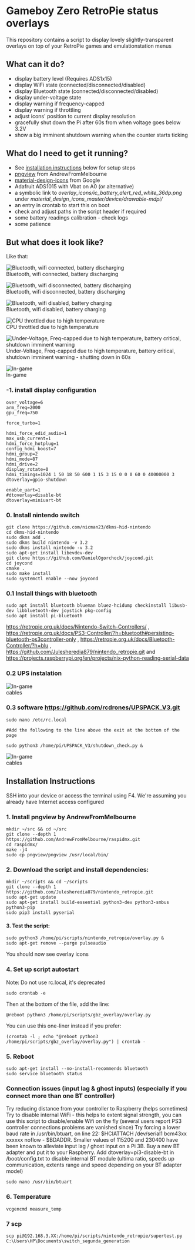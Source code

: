 # Gameboy Zero RetroPie status overlays
This repository contains a script to display lovely slightly-transparent overlays on top of your RetroPie games and emulationstation menus

## What can it do?
- display battery level (Requires ADS1x15)
- display WiFi state (connected/disconnected/disabled)
- display Bluetooth state (connected/disconnected/disabled)
- display under-voltage state
- display warning if frequency-capped
- display warning if throttling
- adjust icons' position to current display resolution
- gracefully shut down the Pi after 60s from when voltage goes below 3.2V
- show a big imminent shutdown warning when the counter starts ticking

## What do I need to get it running?
- See [installation instructions](#installation-instructions) below for setup steps
- [pngview](https://github.com/AndrewFromMelbourne/raspidmx/tree/master/pngview) from AndrewFromMelbourne
- [material-design-icons](https://github.com/google/material-design-icons/archive/master.zip) from Google
- Adafruit ADS1015 with Vbat on A0 (or alternative)
- a symbolic link to *overlay\_icons/ic\_battery\_alert\_red\_white\_36dp.png* under *material\_design\_icons\_master/device/drawable-mdpi/*
- an entry in crontab to start this on boot
- check and adjust paths in the script header if required
- some battery readings calibration - check logs
- some patience

## But what does it look like?
Like that:

![Bluetooth, wifi connected, battery discharging](_images/connected.png)  
Bluetooth, wifi connected, battery discharging

![Bluetooth, wifi disconnected, battery discharging](_images/disconnected.png)  
Bluetooth, wifi disconnected, battery discharging

![Bluetooth, wifi disabled, battery charging](_images/disabled_charging.png)  
Bluetooth, wifi disabled, battery charging

![CPU throttled due to high temperature](_images/throttle.png)  
CPU throttled due to high temperature

![Under-Voltage, Freq-capped due to high temperature, battery critical, shutdown imminent warning](_images/freqcap_undervolt_criticalbat_shutdown.png)  
Under-Voltage, Freq-capped due to high temperature, battery critical, shutdown imminent warning - shutting down in 60s

![In-game](_images/ingame.png)  
In-game
### -1. install display configuration

    over_voltage=6
    arm_freq=2000
    gpu_freq=750

    force_turbo=1
    
    hdmi_force_edid_audio=1
    max_usb_current=1
    hdmi_force_hotplug=1
    config_hdmi_boost=7
    hdmi_group=2
    hdmi_mode=87
    hdmi_drive=2
    display_rotate=0                             
    hdmi_timings=1024 1 50 18 50 600 1 15 3 15 0 0 0 60 0 40000000 3  
    dtoverlay=gpio-shutdown
    
    enable_uart=1
    #dtoverlay=disable-bt
    dtoverlay=miniuart-bt





### 0. Install nintendo switch 

    
    git clone https://github.com/nicman23/dkms-hid-nintendo
    cd dkms-hid-nintendo
    sudo dkms add .
    sudo dkms build nintendo -v 3.2
    sudo dkms install nintendo -v 3.2
    sudo apt-get install libevdev-dev
    git clone https://github.com/DanielOgorchock/joycond.git
    cd joycond
    cmake .
    sudo make install
    sudo systemctl enable --now joycond
### 0.1 Install things with bluetooth     
    sudo apt install bluetooth blueman bluez-hcidump checkinstall libusb-dev libbluetooth-dev joystick pkg-config
    sudo apt install pi-bluetooth
        


https://retropie.org.uk/docs/Nintendo-Switch-Controllers/ ,
https://retropie.org.uk/docs/PS3-Controller/?h=bluetooth#persisting-bluetooth-ps3controller-only ,
https://retropie.org.uk/docs/Bluetooth-Controller/?h=blu ,
https://github.com/Julesheredia879/nintendo_retropie.git and 
https://projects.raspberrypi.org/en/projects/nix-python-reading-serial-data

### 0.2 UPS instalation

![In-game](_images/configuracion_cables.jpg)  
cables

### 0.3 software https://github.com/rcdrones/UPSPACK_V3.git
    sudo nano /etc/rc.local
    
    #Add the following to the line above the exit at the bottom of the page
    
    sudo python3 /home/pi/UPSPACK_V3/shutdown_check.py &


![In-game](_images/instalar.png)  
cables


## Installation Instructions

SSH into your device or access the terminal using F4. We're assuming you already have Internet access configured

### 1. Install pngview by AndrewFromMelbourne
    mkdir ~/src && cd ~/src
    git clone --depth 1 https://github.com/AndrewFromMelbourne/raspidmx.git
    cd raspidmx/
    make -j4
    sudo cp pngview/pngview /usr/local/bin/


### 2. Download the script and install dependencies:
    mkdir ~/scripts && cd ~/scripts
    git clone --depth 1 https://github.com/Julesheredia879/nintendo_retropie.git
    sudo apt-get update
    sudo apt-get install build-essential python3-dev python3-smbus python3-pip
    sudo pip3 install pyserial

#### 3. Test the script:

    sudo python3 /home/pi/scripts/nintendo_retropie/overlay.py &
    sudo apt-get remove --purge pulseaudio
    
You should now see overlay icons

### 4. Set up script autostart
Note: Do not use rc.local, it's deprecated

    sudo crontab -e

Then at the bottom of the file, add the line:

    @reboot python3 /home/pi/scripts/gbz_overlay/overlay.py

You can use this one-liner instead if you prefer:

    (crontab -l ; echo "@reboot python3 /home/pi/scripts/gbz_overlay/overlay.py") | crontab -

### 5. Reboot

    sudo apt-get install --no-install-recommends bluetooth
    sudo service bluetooth status


### Connection issues (input lag & ghost inputs) (especially if you connect more than one BT controller)
Try reducing distance from your controller to Raspberry (helps sometimes)
Try to disable internal WiFi - this helps to extent signal strength, you can use this script to disable/enable Wifi on the fly (several users report PS3 controller connections problems are vanished since)
Try forcing a lower baud rate in /usr/bin/btuart, on line 22: $HCIATTACH /dev/serial1 bcm43xx xxxxxx noflow - $BDADDR. Smaller values of 115200 and 230400 have been known to alleviate input lag / ghost input on a Pi 3B.
Buy a new BT adapter and put it to your Raspberry. Add dtoverlay=pi3-disable-bt in /boot/config.txt to disable internal BT module (ultima ratio, speeds up communication, extents range and speed depending on your BT adapter model)

    sudo nano /usr/bin/btuart

### 6. Temperature
    vcgencmd measure_temp
### 7 scp 
    scp pi@192.168.3.XX:/home/pi/scripts/nintendo_retropie/supertest.py C:\Users\HP\Documents\switch_segunda_generation
